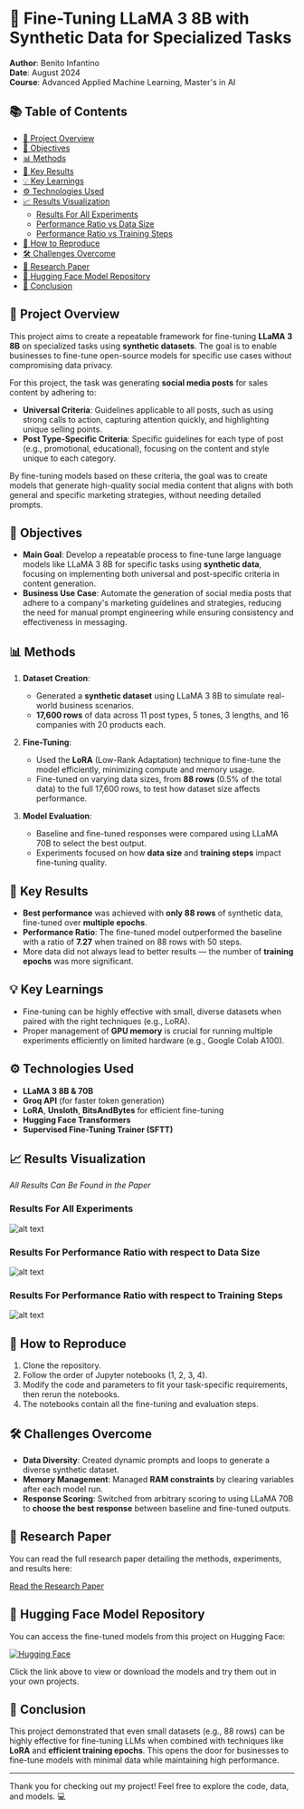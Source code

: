 # 🚀 Fine-Tuning LLaMA 3 8B with Synthetic Data for Specialized Tasks

**Author**: Benito Infantino  
**Date**: August 2024  
**Course**: Advanced Applied Machine Learning, Master's in AI

## 📚 Table of Contents
- [📝 Project Overview](#-project-overview)
- [🎯 Objectives](#-objectives)
- [📊 Methods](#-methods)
- [🔬 Key Results](#-key-results)
- [💡 Key Learnings](#-key-learnings)
- [⚙️ Technologies Used](#️-technologies-used)
- [📈 Results Visualization](#-results-visualization)
  - [Results For All Experiments](#results-for-all-experiments)
  - [Performance Ratio vs Data Size](#results-for-performance-ratio-with-respect-to-data-size)
  - [Performance Ratio vs Training Steps](#results-for-performance-ratio-with-respect-to-training-steps)
- [🔧 How to Reproduce](#-how-to-reproduce)
- [🛠️ Challenges Overcome](#️-challenges-overcome)
- [📄 Research Paper](#-research-paper)
- [🤗 Hugging Face Model Repository](#-hugging-face-model-repository)
- [🎯 Conclusion](#-conclusion)

## 📝 Project Overview
This project aims to create a repeatable framework for fine-tuning **LLaMA 3 8B** on specialized tasks using **synthetic datasets**. The goal is to enable businesses to fine-tune open-source models for specific use cases without compromising data privacy.

For this project, the task was generating **social media posts** for sales content by adhering to:

- **Universal Criteria**: Guidelines applicable to all posts, such as using strong calls to action, capturing attention quickly, and highlighting unique selling points.
- **Post Type-Specific Criteria**: Specific guidelines for each type of post (e.g., promotional, educational), focusing on the content and style unique to each category.

By fine-tuning models based on these criteria, the goal was to create models that generate high-quality social media content that aligns with both general and specific marketing strategies, without needing detailed prompts.

## 🎯 Objectives
- **Main Goal**: Develop a repeatable process to fine-tune large language models like LLaMA 3 8B for specific tasks using **synthetic data**, focusing on implementing both universal and post-specific criteria in content generation.
- **Business Use Case**: Automate the generation of social media posts that adhere to a company's marketing guidelines and strategies, reducing the need for manual prompt engineering while ensuring consistency and effectiveness in messaging.

## 📊 Methods
1. **Dataset Creation**:
   - Generated a **synthetic dataset** using LLaMA 3 8B to simulate real-world business scenarios.
   - **17,600 rows** of data across 11 post types, 5 tones, 3 lengths, and 16 companies with 20 products each.
   
2. **Fine-Tuning**:
   - Used the **LoRA** (Low-Rank Adaptation) technique to fine-tune the model efficiently, minimizing compute and memory usage.
   - Fine-tuned on varying data sizes, from **88 rows** (0.5% of the total data) to the full 17,600 rows, to test how dataset size affects performance.

3. **Model Evaluation**:
   - Baseline and fine-tuned responses were compared using LLaMA 70B to select the best output.
   - Experiments focused on how **data size** and **training steps** impact fine-tuning quality.

## 🔬 Key Results
- **Best performance** was achieved with **only 88 rows** of synthetic data, fine-tuned over **multiple epochs**.
- **Performance Ratio**: The fine-tuned model outperformed the baseline with a ratio of **7.27** when trained on 88 rows with 50 steps.
- More data did not always lead to better results — the number of **training epochs** was more significant.

## 💡 Key Learnings
- Fine-tuning can be highly effective with small, diverse datasets when paired with the right techniques (e.g., LoRA).
- Proper management of **GPU memory** is crucial for running multiple experiments efficiently on limited hardware (e.g., Google Colab A100).

## ⚙️ Technologies Used
- **LLaMA 3 8B & 70B**
- **Groq API** (for faster token generation)
- **LoRA**, **Unsloth**, **BitsAndBytes** for efficient fine-tuning
- **Hugging Face Transformers**
- **Supervised Fine-Tuning Trainer (SFTT)**

## 📈 Results Visualization

*All Results Can Be Found in the Paper*

### Results For All Experiments
![alt text](./images/all_experiments.png)

### Results For Performance Ratio with respect to Data Size
![alt text](./images/performance_vs_data_set_size.png)

### Results For Performance Ratio with respect to Training Steps
![alt text](./images/performance_vs_training_epochs.png)

## 🔧 How to Reproduce
1. Clone the repository.
2. Follow the order of Jupyter notebooks (1, 2, 3, 4).
3. Modify the code and parameters to fit your task-specific requirements, then rerun the notebooks.
4. The notebooks contain all the fine-tuning and evaluation steps.

## 🛠️ Challenges Overcome
- **Data Diversity**: Created dynamic prompts and loops to generate a diverse synthetic dataset.
- **Memory Management**: Managed **RAM constraints** by clearing variables after each model run.
- **Response Scoring**: Switched from arbitrary scoring to using LLaMA 70B to **choose the best response** between baseline and fine-tuned outputs.

## 📄 Research Paper

You can read the full research paper detailing the methods, experiments, and results here:

[Read the Research Paper](./infantino_benito_research_paper.pdf)

## 🤗 Hugging Face Model Repository

You can access the fine-tuned models from this project on Hugging Face:

[![Hugging Face](https://img.shields.io/badge/Hugging%20Face-Model%20Repo-yellow)](https://huggingface.co/B0123456)

Click the link above to view or download the models and try them out in your own projects.

## 🎯 Conclusion
This project demonstrated that even small datasets (e.g., 88 rows) can be highly effective for fine-tuning LLMs when combined with techniques like **LoRA** and **efficient training epochs**. This opens the door for businesses to fine-tune models with minimal data while maintaining high performance.

---

Thank you for checking out my project! Feel free to explore the code, data, and models. 💻
